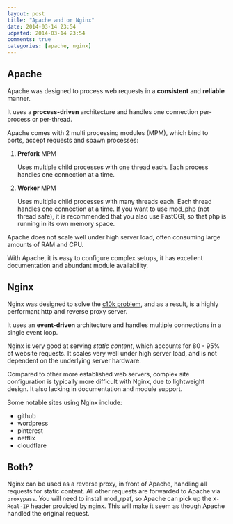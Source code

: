 ```yaml
---
layout: post
title: "Apache and or Nginx"
date: 2014-03-14 23:54
udpated: 2014-03-14 23:54
comments: true
categories: [apache, nginx]
---
```


## Apache

Apache was designed to process web requests in a **consistent** and **reliable** manner.

It uses a **process-driven** architecture and handles one connection per-process or per-thread.

Apache comes with 2 multi processing modules (MPM), which bind to ports, accept requests and spawn processes:

1. **Prefork** MPM

	Uses multiple child processes with one thread each. 
	Each process handles one connection at a time.

2. **Worker** MPM

	Uses multiple child processes with many threads each.
	Each thread handles one connection at a time.
	If you want to use mod_php (not thread safe), it is recommended that you also use FastCGI, so that php is running in its own memory space.

Apache does not scale well under high server load, often consuming large amounts of RAM and CPU.

With Apache, it is easy to configure complex setups, it has excellent documentation and abundant module availability.

## Nginx

Nginx was designed to solve the [c10k problem](https://en.wikipedia.org/wiki/C10k_problem), and as a result, is a highly performant http and reverse proxy server.

It uses an **event-driven** architecture and handles multiple connections
in a single event loop.

Nginx is very good at serving *static content*, which accounts for 80 - 95% of website requests.
It scales very well under high server load, and is not dependent on the underlying server hardware.

Compared to other more established web servers, 
complex site configuration is typically more difficult with Nginx, 
due to lightweight design.  It also lacking in documentation and module support.

Some notable sites using Nginx include:

- github
- wordpress
- pinterest
- netflix
- cloudflare

## Both?

Nginx can be used as a reverse proxy, in front of Apache, handling all 
requests for static content.  All other requests are forwarded to 
Apache via `proxypass`.  You will need to install mod_rpaf, so 
Apache can pick up the `X-Real-IP` header provided by nginx.  This will make
it seem as though Apache handled the original request.



<!--
http://www.stderr.net/apache/rpaf/
http://serverfault.com/questions/273260/when-should-i-switch-to-nginx
http://www.inetu.net/about/server-smarts-blog/january-2013/nginx-vs-apache-which-web-server-is-right-for-your
 -->
